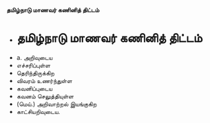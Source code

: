 **தமிழ்நாடு மாணவர் கணினித் திட்டம்**
- # தமிழ்நாடு மாணவர் கணினித் திட்டம்
- a. அறிவுடைய
- எச்சரிப்புள்ள
- தெரிந்திருக்கிற
- விவரம் உணர்ந்துள்ள
- கவனிப்புடைய
- கவனம் செலுத்தியுள்ள
- (மெய்.) அறிவாற்றல் இயங்குகிற
- காட்சியறிவுடைய.

